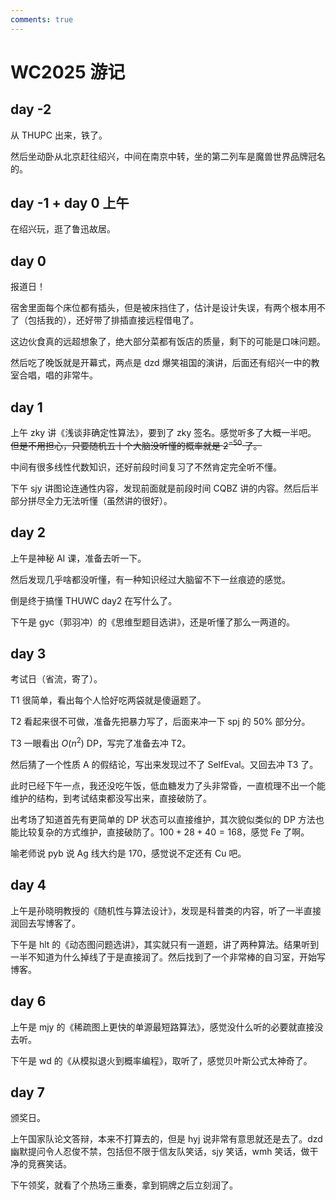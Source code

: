 ```yaml
---
comments: true
---
```


# WC2025 游记

## day -2

从 THUPC 出来，铁了。

然后坐动卧从北京赶往绍兴，中间在南京中转，坐的第二列车是魔兽世界品牌冠名的。

## day -1 + day 0 上午

在绍兴玩，逛了鲁迅故居。

## day 0

报道日！

宿舍里面每个床位都有插头，但是被床挡住了，估计是设计失误，有两个根本用不了（包括我的），还好带了排插直接远程借电了。

这边伙食真的远超想象了，绝大部分菜都有饭店的质量，剩下的可能是口味问题。

然后吃了晚饭就是开幕式，两点是 dzd 爆笑祖国的演讲，后面还有绍兴一中的教室合唱，唱的非常牛。

## day 1

上午 zky 讲《浅谈非确定性算法》，要到了 zky 签名。感觉听多了大概一半吧。 ~~但是不用担心，只要随机五十个大脑没听懂的概率就是 $2^{-50}$ 了。~~

中间有很多线性代数知识，还好前段时间复习了不然肯定完全听不懂。

下午 sjy 讲图论连通性内容，发现前面就是前段时间 CQBZ 讲的内容。然后后半部分拼尽全力无法听懂（虽然讲的很好）。

## day 2

上午是神秘 AI 课，准备去听一下。

然后发现几乎啥都没听懂，有一种知识经过大脑留不下一丝痕迹的感觉。

倒是终于搞懂 THUWC day2 在写什么了。

下午是 gyc（郭羽冲）的《思维型题目选讲》，还是听懂了那么一两道的。

## day 3

考试日（省流，寄了）。

T1 很简单，看出每个人恰好吃两袋就是傻逼题了。

T2 看起来很不可做，准备先把暴力写了，后面来冲一下 spj 的 $50\%$ 部分分。

T3 一眼看出 $O(n^2)$ DP，写完了准备去冲 T2。

然后猜了一个性质 A 的假结论，写出来发现过不了 SelfEval。又回去冲 T3 了。

此时已经下午一点，我还没吃午饭，低血糖发力了头非常昏，一直梳理不出一个能维护的结构，到考试结束都没写出来，直接破防了。

出考场了知道首先有更简单的 DP 状态可以直接维护，其次貌似类似的 DP 方法也能比较复杂的方式维护，直接破防了。$100+28+40=168$，感觉 Fe 了啊。

喻老师说 pyb 说 Ag 线大约是 170，感觉说不定还有 Cu 吧。

## day 4

上午是孙晓明教授的《随机性与算法设计》，发现是科普类的内容，听了一半直接润回去写博客了。

下午是 hlt 的《动态图问题选讲》，其实就只有一道题，讲了两种算法。结果听到一半不知道为什么掉线了于是直接润了。然后找到了一个非常棒的自习室，开始写博客。

## day 6

上午是 mjy 的《稀疏图上更快的单源最短路算法》，感觉没什么听的必要就直接没去听。

下午是 wd 的《从模拟退火到概率编程》，取听了，感觉贝叶斯公式太神奇了。

## day 7

颁奖日。

上午国家队论文答辩，本来不打算去的，但是 hyj 说非常有意思就还是去了。dzd 幽默提问令人忍俊不禁，包括但不限于信友队笑话，sjy 笑话，wmh 笑话，做干净的竞赛笑话。

下午领奖，就看了个热场三重奏，拿到铜牌之后立刻润了。